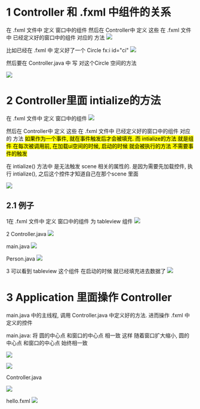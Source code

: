 
# 1 Controller 和 .fxml 中组件的关系 

在 .fxml 文件中 定义 窗口中的组件
然后在 Controller中 定义 这些 在 .fxml 文件中 已经定义好的窗口中的组件 对应的 方法
![](image/Pasted%20image%2020230507171117.png)

比如已经在 .fxml 中 定义好了一个 Circle fx:i id="ci"
![](image/Pasted%20image%2020230507211158.png)

然后要在 Controller.java 中  写 对这个Circle 空间的方法

![](image/Pasted%20image%2020230507211312.png)


# 2 Controller里面 intialize的方法

在 .fxml 文件中 定义 窗口中的组件
![](image/Pasted%20image%2020230507171117.png)

然后在 Controller中 定义 这些 在 .fxml 文件中 已经定义好的窗口中的组件 对应的 方法
<mark>如果作为一个事件, 就在事件触发后才会被填充. 而 intialize的方法 就是组件 在每次被调用前, 在加载ui空间的时候, 启动的时候 就会被执行的方法 不需要事件的触发</mark>

在 intialize() 方法中 是无法触发 scene 相关的属性的. 是因为需要先加载控件, 执行 intialize(), 之后这个控件才知道自己在那个scene 里面

![](image/Pasted%20image%2020230507171625.png)


## 2.1 例子
1在 .fxml 文件中 定义 窗口中的组件
为 tableview 组件 
![](image/Pasted%20image%2020230507171724.png)

2 Controller.java
![](image/Pasted%20image%2020230507172228.png)

main.java
![](image/Pasted%20image%2020230507172213.png)

Person.java
![](image/Pasted%20image%2020230507172456.png)

3
可以看到 tableview 这个组件 在启动的时候 就已经填充进去数据了 
![](image/Pasted%20image%2020230507171927.png)


# 3 Application 里面操作 Controller

main.java 中的主线程, 调用 Controller.java 中定义好的方法. 进而操作 .fxml 中定义的控件 

main.java: 
将 圆的中心点 和窗口的中心点 相一致
这样 随着窗口扩大缩小, 圆的中心点 和窗口的中心点 始终相一致

![](image/Pasted%20image%2020230507211737.png)

![](image/Pasted%20image%2020230507211615.png)

Controller.java

![](image/Pasted%20image%2020230507211629.png)

hello.fxml
![](image/Pasted%20image%2020230507211650.png)